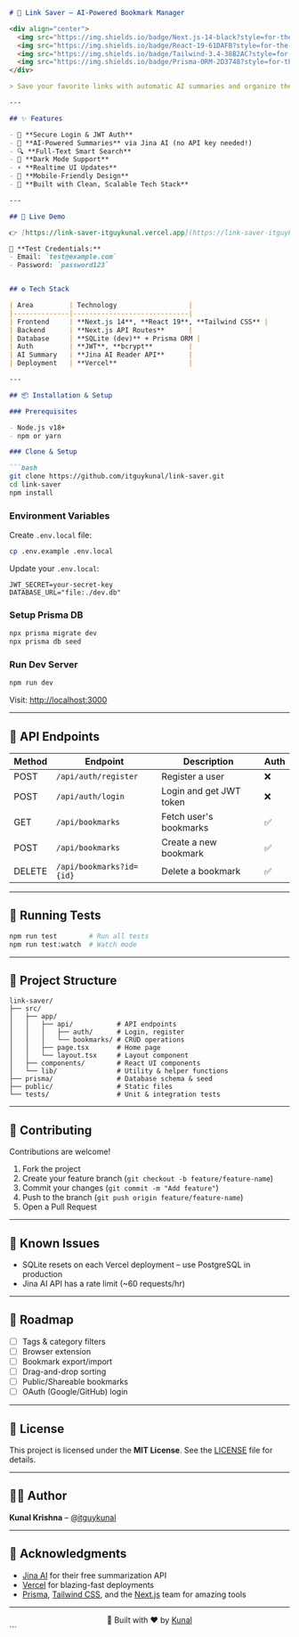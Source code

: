 ````markdown
# 🔖 Link Saver – AI-Powered Bookmark Manager

<div align="center">
  <img src="https://img.shields.io/badge/Next.js-14-black?style=for-the-badge&logo=next.js" />
  <img src="https://img.shields.io/badge/React-19-61DAFB?style=for-the-badge&logo=react" />
  <img src="https://img.shields.io/badge/Tailwind-3.4-38B2AC?style=for-the-badge&logo=tailwind-css" />
  <img src="https://img.shields.io/badge/Prisma-ORM-2D3748?style=for-the-badge&logo=prisma" />
</div>

> Save your favorite links with automatic AI summaries and organize them with a clean, modern UI.

---

## ✨ Features

- 🔐 **Secure Login & JWT Auth**
- 🤖 **AI-Powered Summaries** via Jina AI (no API key needed!)
- 🔍 **Full-Text Smart Search**
- 🌙 **Dark Mode Support**
- ⚡ **Realtime UI Updates**
- 📱 **Mobile-Friendly Design**
- 🧠 **Built with Clean, Scalable Tech Stack**

---

## 🚀 Live Demo

👉 [https://link-saver-itguykunal.vercel.app](https://link-saver-itguykunal.vercel.app)

🧪 **Test Credentials:**
- Email: `test@example.com`
- Password: `password123`


## ⚙️ Tech Stack

| Area         | Technology                  |
|--------------|-----------------------------|
| Frontend     | **Next.js 14**, **React 19**, **Tailwind CSS** |
| Backend      | **Next.js API Routes**      |
| Database     | **SQLite (dev)** + Prisma ORM |
| Auth         | **JWT**, **bcrypt**         |
| AI Summary   | **Jina AI Reader API**      |
| Deployment   | **Vercel**                  |

---

## 📦 Installation & Setup

### Prerequisites

- Node.js v18+
- npm or yarn

### Clone & Setup

```bash
git clone https://github.com/itguykunal/link-saver.git
cd link-saver
npm install
````

### Environment Variables

Create `.env.local` file:

```bash
cp .env.example .env.local
```

Update your `.env.local`:

```env
JWT_SECRET=your-secret-key
DATABASE_URL="file:./dev.db"
```

### Setup Prisma DB

```bash
npx prisma migrate dev
npx prisma db seed
```

### Run Dev Server

```bash
npm run dev
```

Visit: [http://localhost:3000](http://localhost:3000)

---

## 🔧 API Endpoints

| Method | Endpoint                 | Description             | Auth |
| ------ | ------------------------ | ----------------------- | ---- |
| POST   | `/api/auth/register`     | Register a user         | ❌    |
| POST   | `/api/auth/login`        | Login and get JWT token | ❌    |
| GET    | `/api/bookmarks`         | Fetch user's bookmarks  | ✅    |
| POST   | `/api/bookmarks`         | Create a new bookmark   | ✅    |
| DELETE | `/api/bookmarks?id={id}` | Delete a bookmark       | ✅    |

---

## 🧪 Running Tests

```bash
npm run test        # Run all tests
npm run test:watch  # Watch mode
```

---

## 📁 Project Structure

```
link-saver/
├── src/
│   ├── app/
│   │   ├── api/           # API endpoints
│   │   │   ├── auth/      # Login, register
│   │   │   └── bookmarks/ # CRUD operations
│   │   ├── page.tsx       # Home page
│   │   └── layout.tsx     # Layout component
│   ├── components/        # React UI components
│   └── lib/               # Utility & helper functions
├── prisma/                # Database schema & seed
├── public/                # Static files
└── tests/                 # Unit & integration tests
```

---

## 🤝 Contributing

Contributions are welcome!

1. Fork the project
2. Create your feature branch (`git checkout -b feature/feature-name`)
3. Commit your changes (`git commit -m "Add feature"`)
4. Push to the branch (`git push origin feature/feature-name`)
5. Open a Pull Request

---

## 🐛 Known Issues

* SQLite resets on each Vercel deployment – use PostgreSQL in production
* Jina AI API has a rate limit (\~60 requests/hr)

---

## 🚧 Roadmap

* [ ] Tags & category filters
* [ ] Browser extension
* [ ] Bookmark export/import
* [ ] Drag-and-drop sorting
* [ ] Public/Shareable bookmarks
* [ ] OAuth (Google/GitHub) login

---

## 📝 License

This project is licensed under the **MIT License**.
See the [LICENSE](LICENSE) file for details.

---

## 👨‍💻 Author

**Kunal Krishna** – [@itguykunal](https://github.com/itguykunal)

---

## 🙏 Acknowledgments

* [Jina AI](https://jina.ai/) for their free summarization API
* [Vercel](https://vercel.com) for blazing-fast deployments
* [Prisma](https://prisma.io), [Tailwind CSS](https://tailwindcss.com), and the [Next.js](https://nextjs.org) team for amazing tools

---

<div align="center">
  🚀 Built with ❤️ by <a href="https://github.com/itguykunal">Kunal</a>
</div>
```